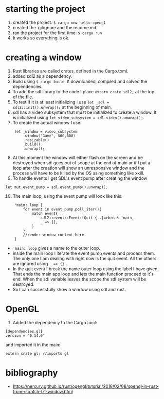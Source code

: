 # starting the project
1. created the project: ```$ cargo new hello-opengl```
2. created the .gitignore and the readme.md.
3. ran the project for the first time: ```$ cargo run```
4. It works so everything is ok.

# creating a window
1. Rust libraries are called crates, defined in the Cargo.toml.
2. added sdl2 as a dependency.
3. Build using ```$ cargo build```. It downloaded, compiled and solved the dependencies.
4. To add the sdl library to the code I place ```extern crate sdl2;``` at the top of the
file.
5. To test if it is at least initializing I use ```let _sdl = sdl2::init().unwrap();``` at the beginning of main.
6. sdl has a video subsystem that must be initialized to create a window. It is initialized using ```let video_subsystem = sdl.video().unwrap();```.
7. To create the actual window I use:
```
    let _window = video_subsystem
        .window("Game", 800,600)
        .resizable()
        .build()
        .unwrap();
```
8. At this moment the window will either flash on the screen and be destroyed when sdl goes out of scope at the end of main or if I put a loop after the creation will show an unresponsive window and the process will have to be killed by the OS using something like xkill.
9. To handle events I get SDL's event pump after creating the window
```
let mut event_pump = sdl.event_pump().unwrap();
```
10. The main loop, using the event pump will look like this:
```
    'main: loop {
        for event in event_pump.poll_iter(){
            match event{
                sdl2::event::Event::Quit {..}=>break 'main,
                _ => {},
            }
        }
        //render window content here.
    }
```
- ```'main: loop``` gives a name to the outer loop.
- inside the main loop I iterate the event pump events and process them. The only one I am dealing with right now is the quit event. All the others are ignored using ```_ => {}``` .
- In the quit event I break the name outer loop using the label I have given. That ends the main app loop and lets the main function proceed to it`s end. When the sdl variable leaves the scope the sdl system will be destroyed.
- So I can successfully show a window using sdl and rust.

# OpenGL
1. Added the dependency to the Cargo.toml:
```
[dependencies.gl]
version = "0.14.0"
```
and imported it in the main:
```
extern crate gl; //imports gl
```

# bibliography
- https://nercury.github.io/rust/opengl/tutorial/2018/02/08/opengl-in-rust-from-scratch-01-window.html